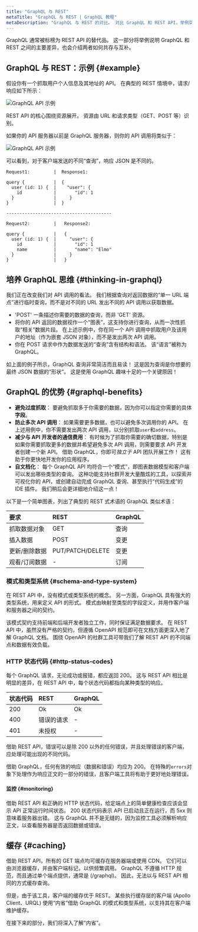 ```yaml
---
title: "GraphQL 与 REST"
metaTitle: "GraphQL 与 REST | GraphQL 教程"
metaDescription: "GraphQL 与 REST 的对比。 对比 GraphQL 和 REST API，举例突出其主要差异并详细说明其互补性"
---
```


GraphQL 通常被标榜为 REST API 的替代品。 这一部分将举例说明 GraphQL 和 REST 之间的主要差异，也会介绍两者如何共存与互补。

## GraphQL 与 REST：示例 {#example}

假设你有一个抓取用户个人信息及其地址的 API。 在典型的 REST 情境中，请求/响应如下所示：

![GraphQL API 示例](https://graphql-engine-cdn.hasura.io/learn-hasura/assets/graphql-react/rest-api.png)

REST API 的核心围绕资源展开。 资源由 URL 和请求类型（GET、POST 等）识别。

如果你的 API 服务器以前是 GraphQL 服务器，则你的 API 调用将类似于：

![GraphQL API 示例](https://graphql-engine-cdn.hasura.io/learn-hasura/assets/graphql-react/graphql-api.gif)

可以看到，对于客户端发送的不同“查询”，响应 JSON 是不同的。

```
Request1:         |  Response1:

query {           |  {
  user (id: 1) {  |    "user": {
    id            |       "id": 1
  }               |     }
}                 |  }

----------------------------------------

Request2:         |   Response2:

query {           |   {
  user (id: 1) {  |     "user": {
    id            |       "id": 1
    name          |       "name": "Elmo"
  }               |     }
}                 |   }
```

## 培养 GraphQL 思维 {#thinking-in-graphql}

我们正在改变我们对 API 调用的看法。 我们根据查询对返回数据的“单一 URL 端点”进行临时查询，而不是对不同的 URL 发出不同的 API 调用以获取数据。
- 'POST' 一条描述你需要的数据的查询，而非 'GET' 资源。
- 将你的 API 返回的数据视作一个“图表”，这支持你进行查询，从而一次性抓取“相关”数据片段。 在上述示例中，你在同一个 API 调用中抓取用户及该用户的地址（作为嵌套 JSON 对象），而不是发出两次 API 调用。
- 你在 POST 请求中作为数据发送的“查询”含有结构和语法。 该“语言”被称为 GraphQL。

如上面的例子所示，GraphQL 查询非常简洁而且易读！ 这是因为查询是你想要的最终 JSON 数据的“形状”。
这是使用 GraphQL 趣味十足的一个关键原因！

## GraphQL 的优势 {#graphql-benefits}

- **避免过度抓取**： 要避免抓取多于你需要的数据，因为你可以指定你需要的具体**字段**。
- **防止多次 API 调用**： 如果需要更多数据，也可以避免多次调用你的 API。 在上述用例中，你不需要发出两次 API 调用，以分别抓取`user`和`address`。
- **减少与 API 开发者的通信费用**： 有时候为了抓取你需要的确切数据，特别是如果你需要抓取更多的数据并希望避免多次 API 调用，则需要要求 API 开发者创建一个新 API。 借助 GraphQL，你即可*独立于* API 团队开展工作！ 这有助于你更快地开发你的应用程序。
- **自文档化**： 每个 GraphQL API 均符合一个“模式”，即图表数据模型和客户端可以发出哪些类型的查询。 这种功能支持社群开发大量酷炫的工具，以探索并可视化你的 API，或创建自动完成 GraphQL 查询、甚至执行“代码生成”的 IDE 插件。 我们稍后会更详细地介绍这一点！

以下是一个简单图表，列出了典型的 REST 式术语的 GraphQL 类似术语：

| 要求 | REST | GraphQL |
| :-- | :-- | :-- |
| 抓取数据对象 | GET | 查询 |
| 插入数据 | POST | 变更 |
| 更新/删除数据 | PUT/PATCH/DELETE | 变更 |
| 观看/订阅数据 | - | 订阅 |

### 模式和类型系统 {#schema-and-type-system}

在 REST API 中，没有模式或类型系统的概念。
另一方面，GraphQL 具有强大的类型系统，用来定义 API 的形式。 模式由映射至类型的字段定义，并用作客户端和服务器之间的契约。

该模式契约支持前端和后端开发者独立工作，同时保证满足数据要求。 在 REST API 中，虽然没有严格的契约，但遵循 OpenAPI 规范即可在文档方面更深入地了解 GraphQL 文档。 围绕 OpenAPI 的社群工具可带我们了解 REST API 的不同端点和数据有效负载。

### HTTP 状态代码 {#http-status-codes}

每个 GraphQL 请求，无论成功或报错，都应返回 200。 这与 REST API 相比是明显的差异，在 REST API 中，每个状态代码都指向某种类型的响应。

| 状态代码 | REST | GraphQL |
| :-- | :-- | :-- |
| 200 | Ok | Ok |
| 400 | 错误的请求 | - |
| 401 | 未授权 | - |

借助 REST API，错误可以是除 200 以外的任何错误，并且处理错误的客户端，应处理可能出现的不同代码。

借助 GraphQL，任何有效的响应（数据和错误）均应为 200。 在特殊的`errors`对象下处理作为响应正文的一部分的错误，且客户端工具将有助于更好地处理错误。

#### 监控 {#monitoring}

借助 REST API 和正确的 HTTP 状态代码，给定端点上的简单健康检查应该会显示 API 正常运行时间状态。 200 状态代码表示 API 已启动且正在运行，而 5xx 则意味着服务器出错。 这与 GraphQL 并不是无缝的，因为监控工具必须解析响应正文，以查看服务器是否返回数据或错误。

## 缓存 {#caching}

借助 REST API，所有的 GET 端点均可缓存在服务器端或使用 CDN。 它们可以由浏览器缓存，并由客户端标记，以供频繁调用。
GraphQL 不遵循 HTTP 规范，而且通过单个端点提供，通常是 (/graphql)。 因此，无法以与 REST API 相同的方式缓存查询。

但是，由于该工具，客户端的缓存优于 REST。 某些执行缓存层的客户端 (Apollo Client、URQL) 使用“内省”借助 GraphQL 的模式和类型系统，以支持其在客户端维护缓存。

在接下来的部分，我们将深入了解“内省”。


